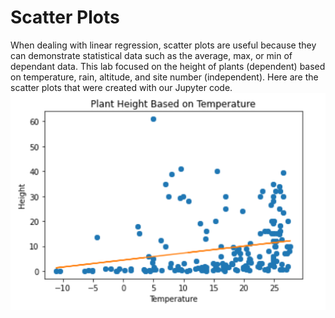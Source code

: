 # Scatter Plots
When dealing with linear regression, scatter plots are useful because they can demonstrate statistical data such as the average, max, or min of dependant data. This lab focused on the height of plants (dependent) based on temperature, rain, altitude, and site number (independent). Here are the scatter plots that were created with our Jupyter code.
![Plant Height vs. Temperature](https://github.com/CoraWagner/Lab3-Regression/blob/main/Photos/HeightVsTemp.png?raw=true)
